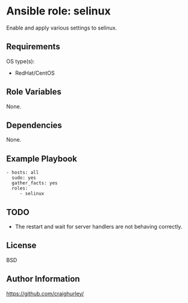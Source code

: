 Ansible role: selinux
======================

Enable and apply various settings to selinux.

Requirements
------------

OS type(s):
- RedHat/CentOS

Role Variables
--------------

None.

Dependencies
------------

None.

Example Playbook
----------------

    - hosts: all
      sudo: yes
      gather_facts: yes
      roles:
         - selinux

TODO
----

- The restart and wait for server handlers are not behaving correctly.

License
-------

BSD

Author Information
------------------

https://github.com/craighurley/
